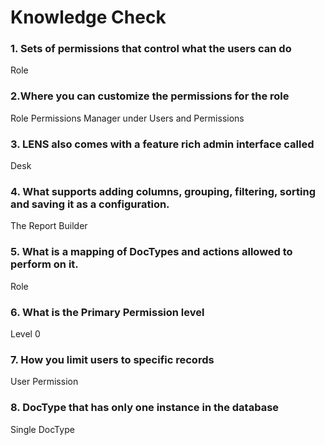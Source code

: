 # **Knowledge Check**


### 1. Sets of permissions that control what the users can do
Role

### 2.Where you can customize the permissions for the role
Role Permissions Manager under Users and Permissions

### 3. LENS also comes with a feature rich admin interface called 
Desk

### 4. What supports adding columns, grouping, filtering, sorting and saving it as a configuration.
 The Report Builder 

### 5. What is a mapping of DocTypes and actions allowed to perform on it.
Role

### 6. What is the Primary Permission level
Level 0

### 7. How you limit users to specific records
User Permission

### 8. DocType that has only one instance in the database
Single DocType




<!--stackedit_data:
eyJoaXN0b3J5IjpbLTE2MjExMTI4MzldfQ==
-->